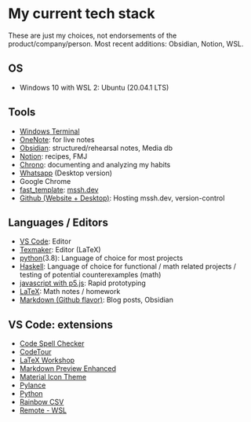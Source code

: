 # My current tech stack

These are just my choices, not endorsements of the product/company/person. Most recent additions: Obsidian, Notion, WSL.

## OS
- Windows 10 with WSL 2: Ubuntu (20.04.1 LTS)

## Tools
- [Windows Terminal](https://www.microsoft.com/en-us/p/windows-terminal/9n0dx20hk701?activetab=pivot:overviewtab) 
- [OneNote](https://www.onenote.com/): for live notes
- [Obsidian](https://obsidian.md/): structured/rehearsal notes, Media db
- [Notion](https://www.notion.so/): recipes, FMJ
- [Chrono](https://github.com/MathManuelHinz/chrono): documenting and analyzing my habits
- [Whatsapp](https://www.whatsapp.com/?lang=en) (Desktop version)
- Google Chrome
- [fast_template](https://www.fast.ai/2020/01/16/fast_template/): [mssh.dev](https://mssh.dev)
- [Github (Website + Desktop)](https://github.com/): Hosting mssh.dev, version-control    

## Languages / Editors
- [VS Code](https://code.visualstudio.com/): Editor
- [Texmaker](https://www.xm1math.net/texmaker/): Editor (LaTeX)
- [python](https://www.python.org/)(3.8): Language of choice for most projects
- [Haskell](https://www.haskell.org/): Language of choice for functional / math related projects / testing of potential counterexamples (math)
- [javascript with p5.js](https://p5js.org/): Rapid prototyping
- [LaTeX](https://www.latex-project.org/): Math notes / homework
- [Markdown (Github flavor)](https://docs.github.com/en/free-pro-team@latest/github/writing-on-github): Blog posts, Obsidian

## VS Code: extensions
- [Code Spell Checker](https://marketplace.visualstudio.com/items?itemName=streetsidesoftware.code-spell-checker)
- [CodeTour](https://marketplace.visualstudio.com/items?itemName=vsls-contrib.codetour)
- [LaTeX Workshop](https://marketplace.visualstudio.com/items?itemName=James-Yu.latex-workshop)
- [Markdown Preview Enhanced](https://marketplace.visualstudio.com/items?itemName=James-Yu.latex-workshop)
- [Material Icon Theme](https://marketplace.visualstudio.com/items?itemName=PKief.material-icon-theme)
- [Pylance](https://marketplace.visualstudio.com/items?itemName=ms-python.vscode-pylance)
- [Python](https://marketplace.visualstudio.com/items?itemName=ms-python.python)
- [Rainbow CSV](https://marketplace.visualstudio.com/items?itemName=mechatroner.rainbow-csv)
- [Remote - WSL](https://marketplace.visualstudio.com/items?itemName=ms-vscode-remote.remote-wsl)